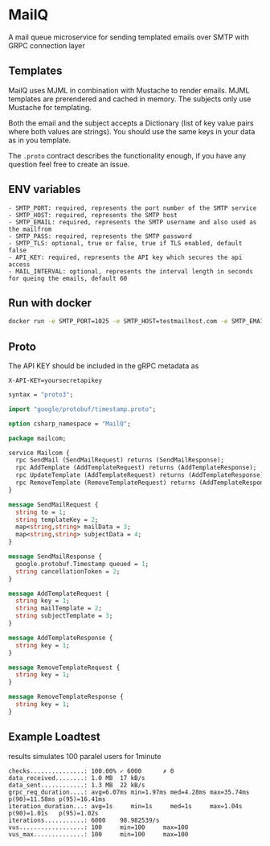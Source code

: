 # MailQ

A mail queue microservice for sending templated emails over SMTP with GRPC connection layer

## Templates

MailQ uses MJML in combination with Mustache to render emails. MJML templates are prerendered and cached in memory. The subjects only use Mustache for templating.

Both the email and the subject accepts a Dictionary (list of key value pairs where both values are strings). You should use the same keys in your data as in you template.

The `.proto` contract describes the functionality enough, if you have any question feel free to create an issue. 

## ENV variables
```
- SMTP_PORT: required, represents the port number of the SMTP service
- SMTP_HOST: required, represents the SMTP host
- SMTP_EMAIL: required, represents the SMTP username and also used as the mailfrom
- SMTP_PASS: required, represents the SMTP password
- SMTP_TLS: optional, true or false, true if TLS enabled, default false
- API_KEY: required, represents the API key which secures the api access
- MAIL_INTERVAL: optional, represents the interval length in seconds for queing the emails, default 60 
```

## Run with docker

```bash
docker run -e SMTP_PORT=1025 -e SMTP_HOST=testmailhost.com -e SMTP_EMAIL=test@email.com -e SMTP_PASS=password -e API_KEY=API_KEY theonlybeardedbeast/mailq
```

## Proto

The API KEY should be included in the gRPC metadata as

```
X-API-KEY=yoursecretapikey
```

```proto
syntax = "proto3";

import "google/protobuf/timestamp.proto";

option csharp_namespace = "MailQ";

package mailcom;

service Mailcom {
  rpc SendMail (SendMailRequest) returns (SendMailResponse);
  rpc AddTemplate (AddTemplateRequest) returns (AddTemplateResponse);
  rpc UpdateTemplate (AddTemplateRequest) returns (AddTemplateResponse);
  rpc RemoveTemplate (RemoveTemplateRequest) returns (AddTemplateResponse);
}

message SendMailRequest {
  string to = 1;
  string templateKey = 2;
  map<string,string> mailData = 3;
  map<string,string> subjectData = 4;
}

message SendMailResponse {
  google.protobuf.Timestamp queued = 1;
  string cancellationToken = 2;
}

message AddTemplateRequest {
  string key = 1;
  string mailTemplate = 2;
  string subjectTemplate = 3;
}

message AddTemplateResponse {
  string key = 1;
}

message RemoveTemplateRequest {
  string key = 1;
}

message RemoveTemplateResponse {
  string key = 1;
}
```
## Example Loadtest

results simulates 100 paralel users for 1minute
```
checks...............: 100.00% ✓ 6000      ✗ 0
data_received........: 1.0 MB  17 kB/s
data_sent............: 1.3 MB  22 kB/s
grpc_req_duration....: avg=6.07ms min=1.97ms med=4.28ms max=35.74ms p(90)=11.58ms p(95)=16.41ms
iteration_duration...: avg=1s     min=1s     med=1s     max=1.04s   p(90)=1.01s   p(95)=1.02s
iterations...........: 6000    98.982539/s
vus..................: 100     min=100     max=100
vus_max..............: 100     min=100     max=100
```